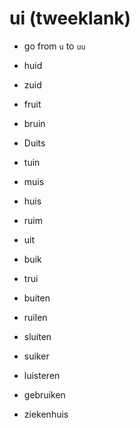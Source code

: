 # ui (tweeklank)

- go from `u` to `uu`

- huid

- zuid

- fruit

- bruin

- Duits

- tuin

- muis

- huis

- ruim

- uit

- buik

- trui

- buiten

- ruilen

- sluiten

- suiker

- luisteren

- gebruiken

- ziekenhuis
